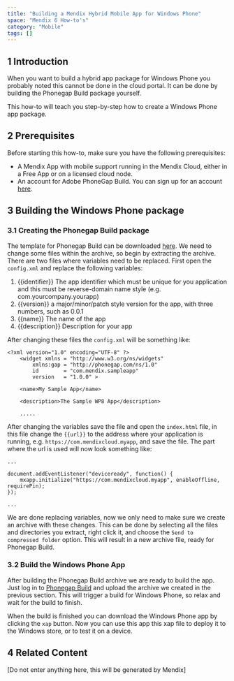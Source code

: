 ```yaml
---
title: "Building a Mendix Hybrid Mobile App for Windows Phone"
space: "Mendix 6 How-to's"
category: "Mobile"
tags: []
---
```


## 1 Introduction
When you want to build a hybrid app package for Windows Phone you probably 
noted this cannot be done in the cloud portal. It can be done by building the
Phonegap Build package yourself.

This how-to will teach you step-by-step how to create a Windows Phone app package.

## 2 Prerequisites
Before starting this how-to, make sure you have the following prerequisites:

* A Mendix App with mobile support running in the Mendix Cloud, either in a Free App or on a licensed cloud node.
* An account for Adobe PhoneGap Build. You can sign up for an account [here](https://build.phonegap.com/plans).

## 3 Building the Windows Phone package

### 3.1 Creating the Phonegap Build package
The template for Phonegap Build can be downloaded [here](./attachments/WP8_Phonegap_Build_Template.zip). We need to change 
some files within the archive, so begin by extracting the archive. There are two files where variables need to be replaced. 
First open the `config.xml` and replace the following variables:
  
  1. {{identifier}} The app identifier which must be unique for you application and this must be reverse-domain name style (e.g. com.yourcompany.yourapp)
  2. {{version}} a major/minor/patch style version for the app, with three numbers, such as 0.0.1
  3. {{name}} The name of the app
  4. {{description}} Description for your app
  
After changing these files the `config.xml` will be something like:
```
<?xml version="1.0" encoding="UTF-8" ?>
    <widget xmlns = "http://www.w3.org/ns/widgets"
        xmlns:gap = "http://phonegap.com/ns/1.0"
        id        = "com.mendix.sampleapp"
        version   = "1.0.0" >

    <name>My Sample App</name>

    <description>The Sample WP8 App</description>

    .....
```
  
After changing the variables save the file and open the `index.html` file, in this file change the `{{url}}` to the address where your application is
running, e.g. `https://com.mendixcloud.myapp`, and save the file. The part where the url is used will now look something like:

```
... 
 
document.addEventListener("deviceready", function() {
    mxapp.initialize("https://com.mendixcloud.myapp", enableOffline, requirePin);
});

...
```
We are done replacing variables, now we only need to make sure we create an archive with these changes. This can be done by selecting all the files and
directories you extract, right click it, and choose the `Send to compressed folder` option. This will result in a new archive file, ready for Phonegap Build.

### 3.2 Build the Windows Phone App
After building the Phonegap Build archive we are ready to build the app. Just log in to [Phonegap Build](https://build.phonegap.com/) and upload the archive
we created in the previous section. This will trigger a build for Windows Phone, so relax and wait for the build to finish.

When the build is finished you can download the Windows Phone app by clicking the `xap` button. Now you can use this app this xap file to deploy it to 
the Windows store, or to test it on a device.

## 4 Related Content

[Do not enter anything here, this will be generated by Mendix]
